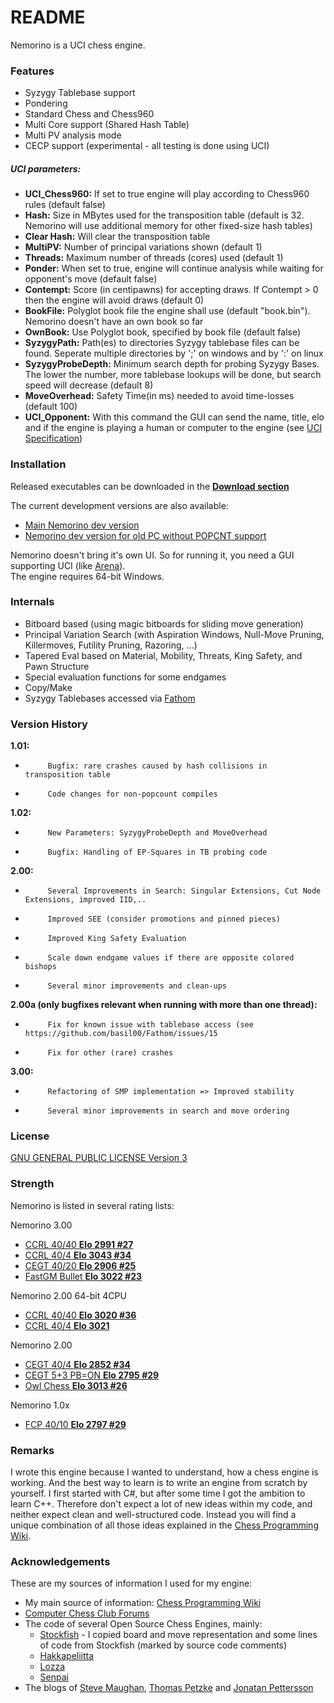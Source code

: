 # README #

Nemorino is a UCI chess engine.

### Features ###

* Syzygy Tablebase support
* Pondering
* Standard Chess and Chess960
* Multi Core support (Shared Hash Table)
* Multi PV analysis mode
* CECP support (experimental - all testing is done using UCI)
##### UCI parameters: #####
- **UCI_Chess960:**     If set to true engine will play according to Chess960 rules (default false)
- **Hash:**             Size in MBytes used for the transposition table (default is 32. Nemorino will use additional memory for other fixed-size hash tables)
- **Clear Hash:**       Will clear the transposition table
- **MultiPV:**          Number of principal variations shown (default 1)
- **Threads:**          Maximum number of threads (cores) used (default 1)
- **Ponder:**           When set to true, engine will continue analysis while waiting for opponent's move (default false)
- **Contempt:**         Score (in centipawns) for accepting draws. If Contempt > 0 then the engine will avoid draws (default 0)
- **BookFile:**         Polyglot book file the engine shall use (default "book.bin"). Nemorino doesn't have an own book so far
- **OwnBook:**          Use Polyglot book, specified by book file (default false)
- **SyzygyPath:**       Path(es) to directories Syzygy tablebase files can be found. Seperate multiple directories by ';' on windows and by ':' on linux
- **SyzygyProbeDepth:** Minimum search depth for probing Syzygy Bases. The lower the number, more tablebase lookups will be done, but search speed will decrease (default 8)
- **MoveOverhead:**     Safety Time(in ms) needed to avoid time-losses (default 100)
- **UCI_Opponent:**     With this command the GUI can send the name, title, elo and if the engine is playing a human or computer to the engine (see [UCI Specification](http://wbec-ridderkerk.nl/html/UCIProtocol.html))


### Installation ###
Released executables can be downloaded in the **[Download section](https://bitbucket.org/christian_g_nther/nemorino/downloads)**

The current development versions are also available:

* [Main Nemorino dev version](https://s3.eu-central-1.amazonaws.com/nemorinotest/appveyor/nemorino_Release.zip)
* [Nemorino dev version for old PC without POPCNT support](https://s3.eu-central-1.amazonaws.com/nemorinotest/appveyor/nemorino_ReleaseNoPopcount.zip)

Nemorino doesn't bring it's own UI. So for running it, you need a GUI supporting UCI (like [Arena](http://www.playwitharena.com/)).  
The engine requires 64-bit Windows.

### Internals ###

* Bitboard based (using magic bitboards for sliding move generation)
* Principal Variation Search (with Aspiration Windows, Null-Move Pruning, Killermoves, Futility Pruning, Razoring, ...)
* Tapered Eval based on Material, Mobility, Threats, King Safety, and Pawn Structure
* Special evaluation functions for some endgames
* Copy/Make
* Syzygy Tablebases accessed via [Fathom](https://github.com/basil00/Fathom)

### Version History ###

**1.01:**

*          Bugfix: rare crashes caused by hash collisions in transposition table
*          Code changes for non-popcount compiles

**1.02:**

*          New Parameters: SyzygyProbeDepth and MoveOverhead
*          Bugfix: Handling of EP-Squares in TB probing code

**2.00:**

*          Several Improvements in Search: Singular Extensions, Cut Node Extensions, improved IID,..
*          Improved SEE (consider promotions and pinned pieces)
*          Improved King Safety Evaluation
*          Scale down endgame values if there are opposite colored bishops
*          Several minor improvements and clean-ups

**2.00a (only bugfixes relevant when running with more than one thread):**

*          Fix for known issue with tablebase access (see https://github.com/basil00/Fathom/issues/15
*          Fix for other (rare) crashes

**3.00:**

*          Refactoring of SMP implementation => Improved stability
*          Several minor improvements in search and move ordering




### License ###

[GNU GENERAL PUBLIC LICENSE Version 3](https://www.gnu.org/licenses/gpl-3.0.en.html)

### Strength ###

Nemorino is listed in several rating lists:

Nemorino 3.00

* [CCRL 40/40 **Elo 2991 #27**](http://www.computerchess.org.uk/ccrl/4040/cgi/engine_details.cgi?match_length=30&each_game=1&print=Details&each_game=1&eng=Nemorino%203.0%2064-bit#Nemorino_3_0_64-bit)
* [CCRL 40/4 **Elo 3043 #34**](http://www.computerchess.org.uk/ccrl/404/cgi/engine_details.cgi?print=Details&each_game=1&eng=Nemorino%203.0%2064-bit#Nemorino_3_0_64-bit)
* [CEGT 40/20 **Elo 2906 #25**](http://www.husvankempen.de/nunn/40_40%20Rating%20List/40_40%20SingleVersion/rangliste.html)
* [FastGM Bullet **Elo 3022 #23**](http://www.fastgm.de/60-0.60.html)

Nemorino 2.00 64-bit 4CPU

* [CCRL 40/40 **Elo 3020 #36**](http://www.computerchess.org.uk/ccrl/4040/cgi/engine_details.cgi?match_length=30&each_game=1&print=Details&each_game=1&eng=Nemorino%202.00%2064-bit%204CPU#Nemorino_2_00_64-bit_4CPU)
* [CCRL 40/4 **Elo 3021**](http://www.computerchess.org.uk/ccrl/404/cgi/engine_details.cgi?match_length=30&each_game=1&print=Details&each_game=1&eng=Nemorino%202.00%2064-bit%204CPU#Nemorino_2_00_64-bit_4CPU)

Nemorino 2.00

* [CEGT 40/4 **Elo 2852 #34**](http://www.husvankempen.de/nunn/40_4_Ratinglist/40_4_single/rangliste.html)
* [CEGT 5+3 PB=ON **Elo 2795 #29**](http://www.husvankempen.de/nunn/5Plus3Rating/Purelist/rangliste.html)
* [Owl Chess **Elo 3013 #26**](http://chessowl.blogspot.de/p/rating-list_27.html)

Nemorino 1.0x

* [FCP 40/10 **Elo 2797 #29**](http://www.amateurschach.de/fcp-rating-list.txt)

### Remarks ###

I wrote this engine because I wanted to understand, how a chess engine is working. And the best way to learn is to write an engine from scratch by yourself. I first started with C#, but after some time I got the ambition to learn C++.
Therefore don't expect a lot of new ideas within my code, and neither expect clean and well-structured code. Instead you will find a unique combination of all those ideas explained in the [Chess Programming Wiki](https://chessprogramming.wikispaces.com).

### Acknowledgements ###

These are my sources of information I used for my engine:

* My main source of information: [Chess Programming Wiki](https://chessprogramming.wikispaces.com)
* [Computer Chess Club Forums](http://talkchess.com/forum/index.php)
* The code of several Open Source Chess Engines, mainly:
    * [Stockfish](http://stockfishchess.org/) - I copied board and move representation and some lines of code from Stockfish (marked by source code comments)
    * [Hakkapeliitta](https://github.com/mAarnos/Hakkapeliitta) 
    * [Lozza](http://op12no2.me/toys/lozza/)
    * [Senpai](http://www.chessprogramming.net/senpai/)
* The blogs of [Steve Maughan](http://www.chessprogramming.net/), [Thomas Petzke](http://macechess.blogspot.de/) and [Jonatan Pettersson](http://mediocrechess.blogspot.de/)